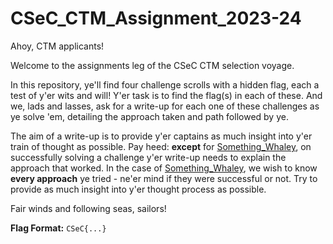 # CSeC_CTM_Assignment_2023-24

Ahoy, CTM applicants!

Welcome to the assignments leg of the CSeC CTM selection voyage.

In this repository, ye'll find four challenge scrolls with a hidden flag, each a test of y'er wits and will! Y'er task is to find the flag(s) in each of these. And we, lads and lasses, ask for a write-up for each one of these challenges as ye solve 'em, detailing the approach taken and path followed by ye. 

The aim of a write-up is to provide y'er captains as much insight into y'er train of thought as possible. Pay heed: **except** for [Something_Whaley](https://github.com/CSecIITB/CSeC_CTM_Assignment_2023-24/tree/main/Something_Whaley), on successfully solving a challenge y'er write-up needs to explain the approach that worked. In the case of [Something_Whaley](https://github.com/CSecIITB/CSeC_CTM_Assignment_2023-24/tree/main/Something_Whaley), we wish to know **every approach** ye tried - ne'er mind if they were successful or not. Try to provide as much insight into y'er thought process as possible.

Fair winds and following seas, sailors!

**Flag Format:** ```CSeC{...}```
